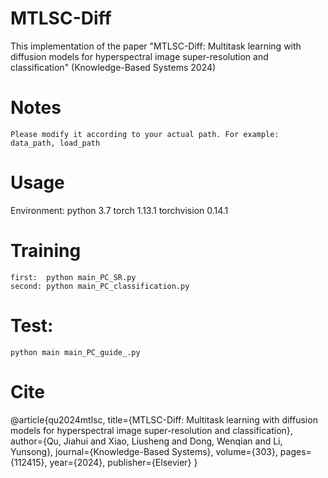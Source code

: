 # MTLSC-Diff
This implementation of the paper "MTLSC-Diff: Multitask learning with diffusion models for hyperspectral image super-resolution and classification" (Knowledge-Based Systems 2024)

# Notes
    Please modify it according to your actual path. For example: data_path, load_path

# Usage
Environment:
    python 3.7
    torch                 1.13.1
    torchvision           0.14.1

# Training
    first:  python main_PC_SR.py
    second: python main_PC_classification.py

# Test:
    python main main_PC_guide_.py

# Cite
@article{qu2024mtlsc,
  title={MTLSC-Diff: Multitask learning with diffusion models for hyperspectral image super-resolution and classification},
  author={Qu, Jiahui and Xiao, Liusheng and Dong, Wenqian and Li, Yunsong},
  journal={Knowledge-Based Systems},
  volume={303},
  pages={112415},
  year={2024},
  publisher={Elsevier}
}
